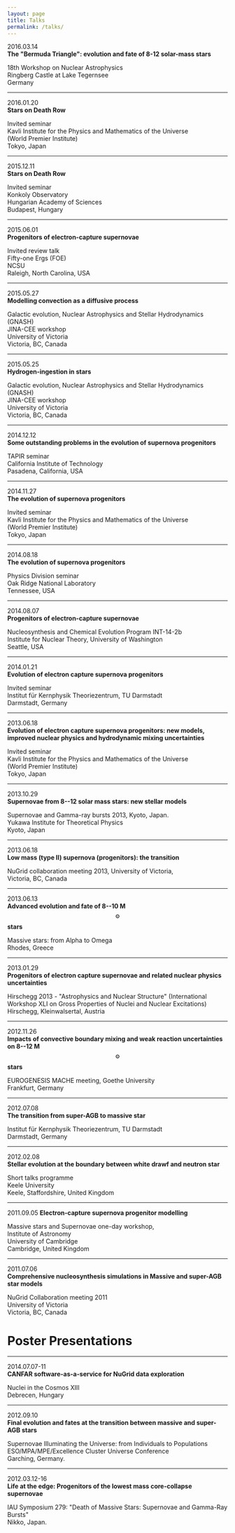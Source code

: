 ```yaml
---
layout: page
title: Talks
permalink: /talks/
---
```


2016.03.14
<br>
__The "Bermuda Triangle": evolution and fate of 8-12 solar-mass stars__

18th Workshop on Nuclear Astrophysics
<br>
Ringberg Castle at Lake Tegernsee
<br>
Germany

---

2016.01.20
<br>
__Stars on Death Row__

Invited seminar
<br>
Kavli Institute for the Physics and Mathematics of the Universe
<br>
(World Premier Institute)
<br>
Tokyo, Japan

---

2015.12.11
<br>
__Stars on Death Row__

Invited seminar
<br>
Konkoly Observatory
<br>
Hungarian Academy of Sciences
<br>
Budapest, Hungary

---

2015.06.01
<br>
__Progenitors of electron-capture supernovae__

Invited review talk
<br>
Fifty-one Ergs (FOE)
<br>
NCSU
<br>
Raleigh, North Carolina, USA

---

2015.05.27
<br>
__Modelling convection as a diffusive process__

Galactic evolution, Nuclear Astrophysics and Stellar Hydrodynamics (GNASH)
<br>
JINA-CEE workshop
<br>
University of Victoria
<br>
Victoria, BC, Canada

---

2015.05.25
<br>
__Hydrogen-ingestion in stars__

Galactic evolution, Nuclear Astrophysics and Stellar Hydrodynamics (GNASH)
<br>
JINA-CEE workshop
<br>
University of Victoria
<br>
Victoria, BC, Canada

---

2014.12.12
<br>
__Some outstanding problems in the evolution of supernova progenitors__

TAPIR seminar
<br>
California Institute of Technology
<br>
Pasadena, California, USA

---

2014.11.27
<br>
__The evolution of supernova progenitors__

Invited seminar
<br>
Kavli Institute for the Physics and Mathematics of the Universe
<br>
(World Premier Institute)
<br>
Tokyo, Japan

---

2014.08.18
<br>
__The evolution of supernova progenitors__

Physics Division seminar
<br>
Oak Ridge National Laboratory
<br>
Tennessee, USA

---

2014.08.07
<br>
__Progenitors of electron-capture supernovae__

Nucleosynthesis and Chemical Evolution Program INT-14-2b
<br>
Institute for Nuclear Theory, University of Washington
<br>
Seattle, USA

---

2014.01.21
<br>
__Evolution of electron capture supernova progenitors__

Invited seminar
<br>
Institut für Kernphysik Theoriezentrum, TU Darmstadt
<br>
Darmstadt, Germany

---
          
2013.06.18
<br>
__Evolution of electron capture supernova progenitors: new models, improved nuclear physics and hydrodynamic mixing uncertainties__

Invited seminar
<br>
Kavli Institute for the Physics and Mathematics of the Universe 
<br>
(World Premier Institute)
<br>
Tokyo, Japan

---

2013.10.29
<br>
__Supernovae from 8--12 solar mass stars: new stellar models__

Supernovae and Gamma-ray bursts 2013, Kyoto, Japan.
<br>
Yukawa Institute for Theoretical Physics
<br>
Kyoto, Japan

---

2013.06.18
<br>
__Low mass (type II) supernova (progenitors): the transition__

NuGrid collaboration meeting 2013, University of Victoria,
<br>
Victoria, BC, Canada

---

2013.06.13
<br>
__Advanced evolution and fate of 8--10 M$$_\odot$$ stars__

Massive stars: from Alpha to Omega
<br>
Rhodes, Greece

---

2013.01.29
<br>
__Progenitors of electron capture supernovae and related nuclear physics uncertainties__

Hirschegg 2013 - "Astrophysics and Nuclear Structure" (International Workshop XLI on Gross Properties of Nuclei and Nuclear Excitations)
<br>
Hirschegg, Kleinwalsertal, Austria

---

2012.11.26
<br>
__Impacts of convective boundary mixing and weak reaction uncertainties
on 8--12 M$$_\odot$$ stars__

EUROGENESIS MACHE meeting, Goethe University
<br>
Frankfurt, Germany

---

2012.07.08
<br>
__The transition from super-AGB to massive star__

Institut für Kernphysik Theoriezentrum, TU Darmstadt 
<br>
Darmstadt, Germany

---

2012.02.08
<br>
__Stellar evolution at the boundary between white drawf and neutron star__

Short talks programme
<br>
Keele University
<br>
Keele, Staffordshire, United Kingdom

---

2011.09.05
__Electron-capture supernova progenitor modelling__

Massive stars and Supernovae one-day workshop,
<br>
Institute of Astronomy
<br>
University of Cambridge
<br>
Cambridge, United Kingdom

----

2011.07.06
<br>
__Comprehensive nucleosynthesis simulations in Massive and super-AGB star models__

NuGrid Collaboration meeting 2011
<br>
University of Victoria
<br>
Victoria, BC, Canada


# Poster Presentations

---

2014.07.07-11
<br>
__CANFAR software-as-a-service for NuGrid data exploration__

Nuclei in the Cosmos XIII
<br>
Debrecen, Hungary

---

2012.09.10
<br>
__Final evolution and fates at the transition between massive and super-AGB stars__

Supernovae Illuminating the Universe: from Individuals to Populations
<br>
ESO/MPA/MPE/Excellence Cluster Universe Conference
<br>
Garching, Germany.

---

2012.03.12-16
<br>
__Life at the edge: Progenitors of the lowest mass core-collapse supernovae__

IAU Symposium 279: "Death of Massive Stars: Supernovae and Gamma-Ray Bursts"
<br>
Nikko, Japan.
